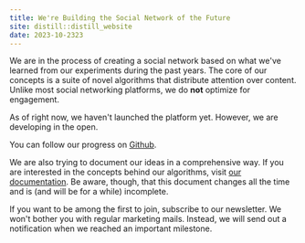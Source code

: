 ```yaml
---
title: We're Building the Social Network of the Future
site: distill::distill_website
date: 2023-10-2323
---
```


We are in the process of creating a social network based on what we've learned from our experiments during the past years.
The core of our concepts is a suite of novel algorithms that distribute attention over content.
Unlike most social networking platforms, we do **not** optimize for engagement.

As of right now, we haven't launched the platform yet.
However, we are developing in the open.

You can follow our progress on [Github](https://github.com/social-protocols/Y).

We are also trying to document our ideas in a comprehensive way.
If you are interested in the concepts behind our algorithms, visit [our documentation](https://social-protocols.org/y-docs/).
Be aware, though, that this document changes all the time and is (and will be for a while) incomplete.

If you want to be among the first to join, subscribe to our newsletter.
We won't bother you with regular marketing mails.
Instead, we will send out a notification when we reached an important milestone.

<script async src="https://eocampaign1.com/form/ba97c486-71b0-11ee-9b8e-fb71e8851d44.js" data-form="ba97c486-71b0-11ee-9b8e-fb71e8851d44"></script>
